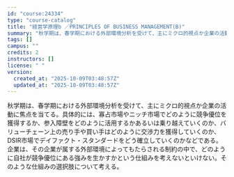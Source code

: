 ```yaml
---
id: "course:24334"
type: "course-catalog"
title: "経営学原理b ／PRINCIPLES OF BUSINESS MANAGEMENT(B)"
summary: "秋学期は、春学期における外部環境分析を受けて、主にミクロ的視点か企業の活動に焦点を当てる。具体的には、寡占市場やニッチ市場でどのように競争優位を獲得するか、参入障壁をどのように活用するかあるいは乗り越えていくのか、バリューチェーン上の売り手…"
tags: []
campus: ""
credits: 2
instructors: []
license: " "
version:
  created_at: "2025-10-09T03:48:57Z"
  updated_at: "2025-10-09T03:48:57Z"
---
```


秋学期は、春学期における外部環境分析を受けて、主にミクロ的視点か企業の活動に焦点を当てる。具体的には、寡占市場やニッチ市場でどのように競争優位を獲得するか、参入障壁をどのように活用するかあるいは乗り越えていくのか、バリューチェーン上の売り手や買い手はどのように交渉力を獲得していくのか、DSIR市場でデイファクト・スタンダードをどう確立していくのかなどである。企業は、その企業が属する外部環境によってもたらされる制約の中で、どのように自社が競争優位にある強みを生かすかという仕組みを考えないといけない。そのような仕組みの選択肢について考える。
